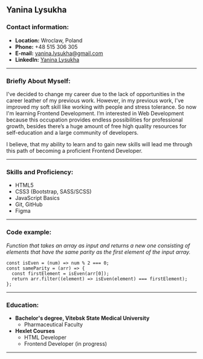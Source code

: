 ## Yanina Lysukha

### Contact information:

* **Location:** Wroclaw, Poland
* **Phone:** +48 515 306 305
* **E-mail:** yanina.lysukha@gmail.com
* **LinkedIn:** [Yanina Lysukha](https://www.linkedin.com/in/yanina-lysukha/)

**********

### Briefly About Myself:

I've decided to change my career due to the lack of opportunities in the career leather of my previous work. However, in my previous work, I've improved my soft skill like working with people and stress tolerance. So now I'm learning Frontend Development. I’m interested in Web Development because this occupation provides endless possibilities for professional growth, besides there’s a huge amount of free high quality resources for self-education and a large community of developers.

I believe, that my ability to learn and to gain new skills will lead me through this path of becoming a proficient Frontend Developer.

**********

### Skills and Proficiency:

* HTML5
* CSS3 (Bootstrap, SASS/SCSS)
* JavaScript Basics
* Git, GitHub
* Figma

*********

### Code example:

*Function that takes an array as input and returns a new one consisting of elements that have the same parity as the first element of the input array.*

```
const isEven = (num) => num % 2 === 0;
const sameParity = (arr) => {
  const firstElement = isEven(arr[0]);
  return arr.filter((element) => isEven(element) === firstElement);
};
```

*********

### Education:

* **Bachelor's degree, Vitebsk State Medical University**
  + Pharmaceutical Faculty
* **Hexlet Courses**
  + HTML Developer
  + Frontend Developer (in progress)

*********